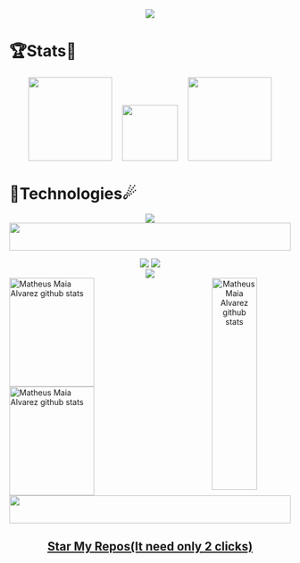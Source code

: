 <!DOCTYPE html>
<html>
<body>
    <div style="display: flex; justify-content: center;">
        <img align="center" src="./assets/Welcome.gif" />
    </div>
<!--     <div>
        <img width="100%" height="50" src="https://i.imgur.com/dBaSKWF.gif" />
        <div align="center">
            <a>
                <img src="https://readme-typing-svg.demolab.com?font=&size=30&duration=3000&pause=1500&color=0CF7D9&center=true&vCenter=true&width=435&lines=%3C%2FTALENTED+DEVELOPER%2F%3E;%3C%2FContact+Me+Here+--%3E+" alt="Typing SVG" />
            </a>
            <a href="mailto:fancydeveoper@gmail.com">
                <img src='https://img.icons8.com/fluency/344/gmail-new.png' height="50">
            </a>&nbsp;&nbsp;&nbsp;
            <a href="https://join.skype.com/upNHWNAMPGJ8">
                <img src='https://img.icons8.com/color/344/skype.png' height="50">
            </a>
            <img width="100%" height="50" src="https://i.imgur.com/dBaSKWF.gif" />
        </div>
    </div> -->
<!--     <p>
        <img align="right" style="width:500px; height:400px;" 
        src="./assets/Right_Side.gif" />
        <img align="right"
        src="https://readme-typing-svg.herokuapp.com/?lines=Sincere%20and%20%20Reliable%20Full-Stack%20Web%20Developer;6+%2B%20years%20of%20hands-on%20experience;Perfect%20Client-Oriented%20Guy&center=true&width=500&height=45" />
        <h3 align="left">As a hardworking developer with 6 years of experience, I have a knack for creating elegant solutions in minimal time. Developed several e-commerce web apps, customer web portals, product launch websites, and donation web apps for local charities.</h3>
        <h3 align="left">Building state-of-the-art, easy-to-use, user-friendly websites and applications is truly a passion of mine. I am adept at joining projects at an early stage, planning the architecture of the system, executing the plan, and scaling it for a high number of concurrent users.</h3>
        <h3 align="left">Continued technical education has allowed me to stay ahead of the curve and deliver exceptional work to each employer I've worked for - both full-time and Fixed Cost contracts.</h3>
        <img width="100%" height="50" src="https://i.imgur.com/dBaSKWF.gif" />
    </p> -->
    <h1>🏆Stats🏅</h1>
    <p align="center">
        <img width="150" src="https://cdn.jsdelivr.net/gh/sun0225SUN/sun0225SUN/assets/images/left.png" />&emsp;
        <img src="https://media.tenor.com/0ENB5HuTH0gAAAAi/trophy-beker.gif" width="100px" height="100px">&emsp;
        <img width="150" src="https://cdn.jsdelivr.net/gh/sun0225SUN/sun0225SUN/assets/images/right.png" /> 
    </p>
    <p>
        <h1>🌠Technologies☄</h1>
        <div align="center">
            <img src="https://skillicons.dev/icons?i=ts,js,nodejs,angular,react,nuxt,next,express,vue,laravel,php,wordpress,css,html,figma,python,django,flask,fastapi,cpp,qt,dotnet,androidstudio,flutter,java,go,,,docker,postgresql,mysql,mongodb,firebase,postman,cloudflare,aws,azure&perline=13"/>
        </div>
        <img width="100%" height="50" src="https://i.imgur.com/dBaSKWF.gif" />
    </p>
    <div align="center">
        <div align="center">
            <div align="center">
                <img src="https://github-profile-trophy.vercel.app/?username=ken-b4u&theme=matrix&no-bg=true&no-frame=true&column=2&title=LongTimeUser,AncientUser" />
                <img src="https://github-profile-trophy.vercel.app/?username=charles0830&theme=matrix&no-bg=true&no-frame=true&column=3&title=MultiLanguage,Followers,Organizations" />
            </div>
            <img align="center" src="https://github-profile-trophy.vercel.app/?username=charles0830&theme=matrix&no-bg=true&no-frame=true&row=1&column=6&title=Commits,PullRequest,Repositories,Issues,Stars,Reviews" />
        </div>
        <div align="center">  
            <img  align="right" height="380px" width="40%" src="https://github-readme-stats.vercel.app/api/top-langs/?username=charles0830&langs_count=20&layout=compact&exclude_repo=AI-Image-Caption-Bot,School-Donation-Analysis,AI-Music-Generation,homemade-machine-learning&hide_border=true&theme=github_dark&PAT_1" alt="Matheus Maia Alvarez github stats" />
            <div align="left">
                <img height="195px" width="55%" src="https://github-readme-stats.vercel.app/api?username=charles0830&title_color=00bfbf&icon_color=00bfbf&text_color=c9d1d9&bg_color=0d1117&hide_border=true&PAT_1" alt="Matheus Maia Alvarez github stats" /> 
                <img height="195px" width="55%" src="https://github-readme-streak-stats.herokuapp.com/?user=charles0830&theme=github_dark&hide_border=true&PAT_1" alt="Matheus Maia Alvarez github stats" />
<!-- ![charles0830 github-stats](https://stats.dooboo.io/api/github-stats-advanced?login=charles0830) -->
            </div>
             <img width="100%" height="50" src="https://i.imgur.com/dBaSKWF.gif" />
        </div>
<!--         <div>
            <img src="https://user-images.githubusercontent.com/120355368/259693892-0f6f2fb1-82ff-4024-812a-c62a33a887f9.gif" align="center">
            <a target="blank" href="https://profile-counter.glitch.me/devgruu/count.svg">
                 <p align="center">💖 Visited Counts 💖<br><br> <img
                        src="https://profile-counter.glitch.me/charles0830/count.svg" />
                </p>
            </a>
        </div> -->
        <div>
            <h2 align="center">
                <a href="https://github.com/fancydeveloper?tab=repositories">Star My Repos(It need only 2 clicks)</a>
            </h2>
        </div>
    </div>
</body>
</html>
